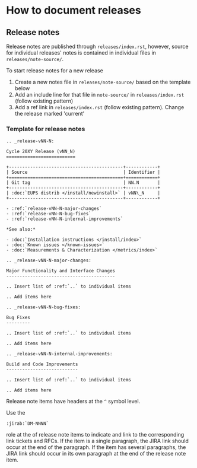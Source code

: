 # How to document releases

## Release notes

Release notes are published through `releases/index.rst`, however, source for individual releases' notes is contained in individual files in `releases/note-source/`.

To start release notes for a new release

1. Create a new notes file in `releases/note-source/` based on the template below
2. Add an include line for that file in `note-source/` in `releases/index.rst` (follow existing pattern)
3. Add a ref link in `releases/index.rst` (follow existing pattern). Change the release marked 'current'

### Template for release notes

```
.. _release-vNN-N:

Cycle 20XY Release (vNN_N)
==========================

+-------------------------------------------+------------+
| Source                                    | Identifier |
+===========================================+============+
| Git tag                                   | NN.N       |
+-------------------------------------------+------------+
| :doc:`EUPS distrib </install/newinstall>` | vNN\_N     |
+-------------------------------------------+------------+

- :ref:`release-vNN-N-major-changes`
- :ref:`release-vNN-N-bug-fixes`
- :ref:`release-vNN-N-internal-improvements`

*See also:*

- :doc:`Installation instructions </install/index>`
- :doc:`Known issues </known-issues>`
- :doc:`Measurements & Characterization </metrics/index>`

.. _release-vNN-N-major-changes:

Major Functionality and Interface Changes
-----------------------------------------

.. Insert list of :ref:`..` to individual items

.. Add items here

.. _release-vNN-N-bug-fixes:

Bug Fixes
---------

.. Insert list of :ref:`..` to individual items

.. Add items here

.. _release-vNN-N-internal-improvements:

Build and Code Improvements
---------------------------

.. Insert list of :ref:`..` to individual items

.. Add items here
```

Release note items have headers at the `^` symbol level.

Use the

```
:jirab:`DM-NNNN`
```

role at the of release note items to indicate and link to the corresponding link tickets and RFCs.
If the item is a single paragraph, the JIRA link should occur at the end of the paragraph.
If the item has several paragraphs, the JIRA link should occur in its own paragraph at the end of the release note item.
